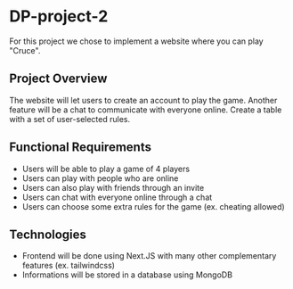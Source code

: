 # DP-project-2
For this project we chose to implement a website where you can play "Cruce".

## Project Overview
The website will let users to create an account to play the game. 
Another feature will be a chat to communicate with everyone online.
Create a table with a set of user-selected rules.

## Functional Requirements
- Users will be able to play a game of 4 players
- Users can play with people who are online
- Users can also play with friends through an invite
- Users can chat with everyone online through a chat
- Users can choose some extra rules for the game (ex. cheating allowed)

## Technologies
- Frontend will be done using Next.JS with many other complementary features (ex. tailwindcss)
- Informations will be stored in a database using MongoDB
